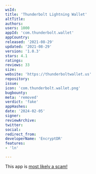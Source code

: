 ```yaml
---
wsId: 
title: 'Thunderbolt Lightning Wallet'
altTitle: 
authors: 
users: 1000
appId: 'com.thunderbolt.wallet'
appCountry: 
released: '2021-08-29'
updated: '2021-08-29'
version: '1.0.3'
stars: 4.1
ratings: 
reviews: 33
size: 
website: 'https://thunderboltwallet.us'
repository: 
issue: 
icon: 'com.thunderbolt.wallet.png'
bugbounty: 
meta: 'removed'
verdict: 'fake'
appHashes: 
date: '2024-02-05'
signer: 
reviewArchive: 
twitter: 
social: 
redirect_from: 
developerName: 'EncryptDR'
features:
- 'ln'

---
```


<div class="alertBox"><div>
<p>This app is <a href="https://github.com/btcontract/wallet/issues/146">most likely a scam!</a></p>
</div></div>
